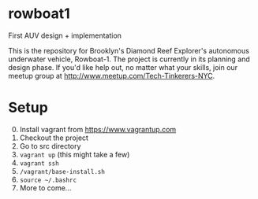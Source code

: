 # rowboat1
First AUV design + implementation

This is the repository for Brooklyn's Diamond Reef Explorer's autonomous underwater vehicle, Rowboat-1. The project is currently in its planning and design phase. If you'd like help out, no matter what your skills, join our meetup group at http://www.meetup.com/Tech-Tinkerers-NYC. 

# Setup
0. Install vagrant from https://www.vagrantup.com
1. Checkout the project
2. Go to src directory
3. `vagrant up` (this might take a few)
4. `vagrant ssh`
5. `/vagrant/base-install.sh`
6. `source ~/.bashrc`
7. More to come...

